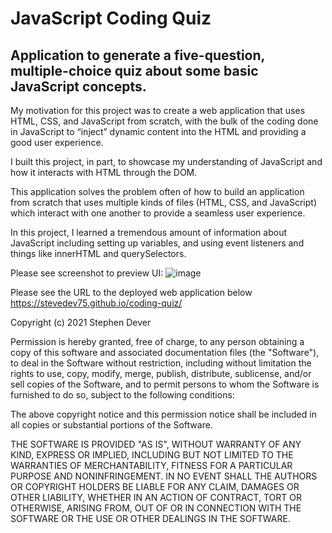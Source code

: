 # JavaScript Coding Quiz

## Application to generate a five-question, multiple-choice quiz about some basic JavaScript concepts.

My motivation for this project was to create a web application that uses HTML, CSS, and JavaScript from scratch, with the bulk of the coding done in JavaScript to “inject” dynamic content into the HTML and providing a good user experience. 

I built this project, in part, to showcase my understanding of JavaScript and how it interacts with HTML through the DOM.

This application solves the problem often of how to build an application from scratch that uses multiple kinds of files (HTML, CSS, and JavaScript) which interact with one another to provide a seamless user experience.

In this project, I learned a tremendous amount of information about JavaScript including setting up variables, and using event listeners and things like innerHTML and querySelectors.

Please see screenshot to preview UI:
![image](https://user-images.githubusercontent.com/77076615/112762579-51013280-8fce-11eb-85fa-df5bca1b1627.png)

Please see the URL to the deployed web application below
https://stevedev75.github.io/coding-quiz/


Copyright (c) 2021 Stephen Dever

Permission is hereby granted, free of charge, to any person obtaining a copy
of this software and associated documentation files (the "Software"), to deal
in the Software without restriction, including without limitation the rights
to use, copy, modify, merge, publish, distribute, sublicense, and/or sell
copies of the Software, and to permit persons to whom the Software is
furnished to do so, subject to the following conditions:

The above copyright notice and this permission notice shall be included in all
copies or substantial portions of the Software.

THE SOFTWARE IS PROVIDED "AS IS", WITHOUT WARRANTY OF ANY KIND, EXPRESS OR
IMPLIED, INCLUDING BUT NOT LIMITED TO THE WARRANTIES OF MERCHANTABILITY,
FITNESS FOR A PARTICULAR PURPOSE AND NONINFRINGEMENT. IN NO EVENT SHALL THE
AUTHORS OR COPYRIGHT HOLDERS BE LIABLE FOR ANY CLAIM, DAMAGES OR OTHER
LIABILITY, WHETHER IN AN ACTION OF CONTRACT, TORT OR OTHERWISE, ARISING FROM,
OUT OF OR IN CONNECTION WITH THE SOFTWARE OR THE USE OR OTHER DEALINGS IN THE
SOFTWARE.
